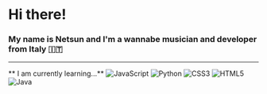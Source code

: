 # Hi there!
### My name is Netsun and I'm a wannabe musician and developer from Italy 🇮🇹 
---
** I am currently learning...**
<img alt="JavaScript" src="https://img.shields.io/badge/javascript%20-%23323330.svg?&style=for-the-badge&logo=javascript&logoColor=%23F7DF1E"/> <img alt="Python" src="https://img.shields.io/badge/python%20-yellow.svg?&style=for-the-badge&logo=python&logoColor=white"/> <img alt="CSS3" src="https://img.shields.io/badge/CSS3-1572B6?style=for-the-badge&logo=css3&logoColor=white"/> <img alt="HTML5" src="https://img.shields.io/badge/HTML5-E34F26?style=for-the-badge&logo=html5&logoColor=white"/> <img alt="Java" src="https://img.shields.io/badge/Java-ED8B00?style=for-the-badge&logo=java&logoColor=white"/>

